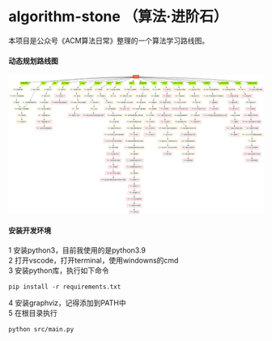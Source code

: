 # algorithm-stone （算法·进阶石）

本项目是公众号《ACM算法日常》整理的一个算法学习路线图。

#### 动态规划路线图
<img src="./images/dp.svg">

#### 安装开发环境

1 安装python3，目前我使用的是python3.9  
2 打开vscode，打开terminal，使用windowns的cmd  
3 安装python库，执行如下命令  
```shell
pip install -r requirements.txt
```

4 安装graphviz，记得添加到PATH中  
5 在根目录执行  
```shell
python src/main.py
```

